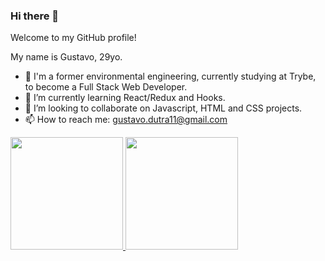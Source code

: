 ### Hi there 👋

Welcome to my GitHub profile!

My name is Gustavo, 29yo.

- 🔭 I'm a former environmental engineering, currently studying at Trybe, to become a Full Stack Web Developer.
- 🌱 I’m currently learning React/Redux and Hooks.
- 👯 I’m looking to collaborate on Javascript, HTML and CSS projects.
- 📫 How to reach me: gustavo.dutra11@gmail.com

<div>
<a href="https://github.com/Gustavo-trybedev">
<img height="180em" src="https://github-readme-stats.vercel.app/api/top-langs/?username=Gustavo-trybedev&layout=compact&langs_count=7&theme=dracula"/>
  </ br>
  </ br>
<img height="180em" src="https://github-readme-stats.vercel.app/api?username=Gustavo-trybedev&show_icons=true&theme=dracula&include_all_commits=true&count_private=true"/>
</div>

